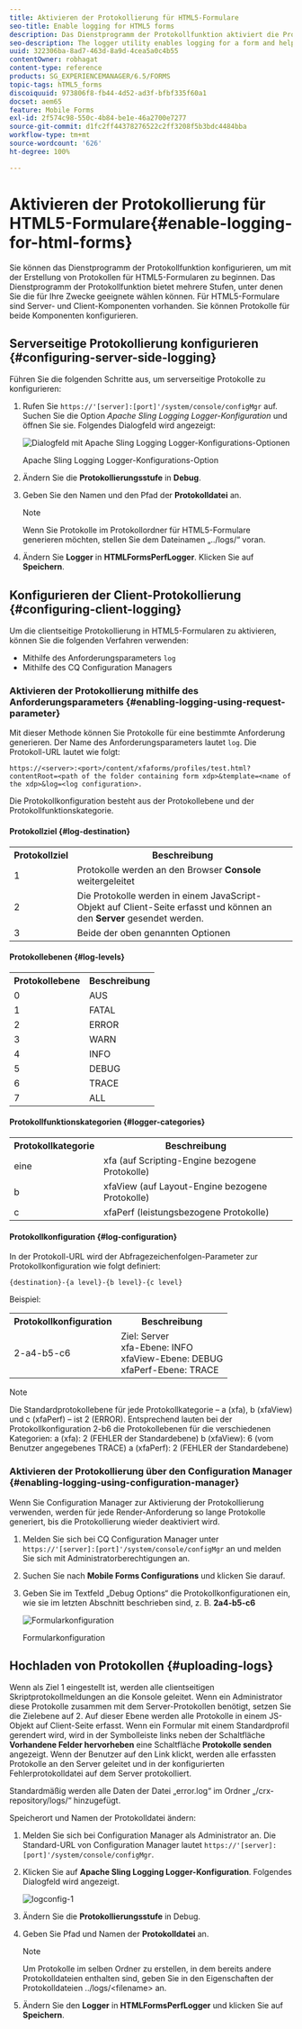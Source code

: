 ```yaml
---
title: Aktivieren der Protokollierung für HTML5-Formulare
seo-title: Enable logging for HTML5 forms
description: Das Dienstprogramm der Protokollfunktion aktiviert die Protokollierung von Formularen und hilft beim Debugging von Problemen mit Formularen.
seo-description: The logger utility enables logging for a form and helps you debug form-related issues.
uuid: 322306ba-8ad7-463d-8a9d-4cea5a0c4b55
contentOwner: robhagat
content-type: reference
products: SG_EXPERIENCEMANAGER/6.5/FORMS
topic-tags: hTML5_forms
discoiquuid: 973806f8-fb44-4d52-ad3f-bfbf335f60a1
docset: aem65
feature: Mobile Forms
exl-id: 2f574c98-550c-4b84-be1e-46a2700e7277
source-git-commit: d1fc2ff44378276522c2ff3208f5b3bdc4484bba
workflow-type: tm+mt
source-wordcount: '626'
ht-degree: 100%

---
```


# Aktivieren der Protokollierung für HTML5-Formulare{#enable-logging-for-html-forms}

Sie können das Dienstprogramm der Protokollfunktion konfigurieren, um mit der Erstellung von Protokollen für HTML5-Formularen zu beginnen. Das Dienstprogramm der Protokollfunktion bietet mehrere Stufen, unter denen Sie die für Ihre Zwecke geeignete wählen können. Für HTML5-Formulare sind Server- und Client-Komponenten vorhanden. Sie können Protokolle für beide Komponenten konfigurieren.

## Serverseitige Protokollierung konfigurieren {#configuring-server-side-logging}

Führen Sie die folgenden Schritte aus, um serverseitige Protokolle zu konfigurieren:

1. Rufen Sie `https://'[server]:[port]'/system/console/configMgr` auf. Suchen Sie die Option *Apache Sling Logging Logger-Konfiguration* und öffnen Sie sie. Folgendes Dialogfeld wird angezeigt:

   ![ Dialogfeld mit Apache Sling Logging Logger-Konfigurations-Optionen](assets/logconfig.png)

   Apache Sling Logging Logger-Konfigurations-Option

1. Ändern Sie die **Protokollierungsstufe** in **Debug**.

1. Geben Sie den Namen und den Pfad der **Protokolldatei** an.

   >[!NOTE]
   >
   >Wenn Sie Protokolle im Protokollordner für HTML5-Formulare generieren möchten, stellen Sie dem Dateinamen „../logs/“ voran.

1. Ändern Sie **Logger** in **HTMLFormsPerfLogger**. Klicken Sie auf **Speichern**.

## Konfigurieren der Client-Protokollierung {#configuring-client-logging}

Um die clientseitige Protokollierung in HTML5-Formularen zu aktivieren, können Sie die folgenden Verfahren verwenden:

* Mithilfe des Anforderungsparameters `log`
* Mithilfe des CQ Configuration Managers

### Aktivieren der Protokollierung mithilfe des Anforderungsparameters {#enabling-logging-using-request-parameter}

Mit dieser Methode können Sie Protokolle für eine bestimmte Anforderung generieren. Der Name des Anforderungsparameters lautet `log`. Die Protokoll-URL lautet wie folgt:

`https://<server>:<port>/content/xfaforms/profiles/test.html?contentRoot=<path of the folder containing form xdp>&template=<name of the xdp>&log=<log configuration>.`

Die Protokollkonfiguration besteht aus der Protokollebene und der Protokollfunktionskategorie.

#### Protokollziel {#log-destination}

<table>
 <tbody>
  <tr>
   <th><strong>Protokollziel</strong></th>
   <th><strong>Beschreibung</strong></th>
  </tr>
  <tr>
   <td>1</td>
   <td>Protokolle werden an den Browser <strong>Console</strong> weitergeleitet</td>
  </tr>
  <tr>
   <td>2</td>
   <td>Die Protokolle werden in einem JavaScript-Objekt auf Client-Seite erfasst und können an den <strong>Server</strong> gesendet werden. </td>
  </tr>
  <tr>
   <td>3</td>
   <td>Beide der oben genannten Optionen<br /> </td>
  </tr>
 </tbody>
</table>

#### Protokollebenen {#log-levels}

<table>
 <tbody>
  <tr>
   <th>Protokollebene</th>
   <th>Beschreibung</th>
  </tr>
  <tr>
   <td>0</td>
   <td>AUS<br type="_moz" /> </td>
  </tr>
  <tr>
   <td>1</td>
   <td>FATAL<br type="_moz" /> </td>
  </tr>
  <tr>
   <td>2</td>
   <td>ERROR<br type="_moz" /> </td>
  </tr>
  <tr>
   <td>3</td>
   <td>WARN<br type="_moz" /> </td>
  </tr>
  <tr>
   <td>4</td>
   <td>INFO<br type="_moz" /> </td>
  </tr>
  <tr>
   <td>5</td>
   <td>DEBUG<br type="_moz" /> </td>
  </tr>
  <tr>
   <td>6</td>
   <td>TRACE<br type="_moz" /> </td>
  </tr>
  <tr>
   <td>7</td>
   <td>ALL<br type="_moz" /> </td>
  </tr>
 </tbody>
</table>

#### Protokollfunktionskategorien {#logger-categories}

<table>
 <tbody>
  <tr>
   <th>Protokollkategorie</th>
   <th>Beschreibung</th>
  </tr>
  <tr>
   <td>eine</td>
   <td>xfa (auf Scripting-Engine bezogene Protokolle)</td>
  </tr>
  <tr>
   <td>b</td>
   <td>xfaView (auf Layout-Engine bezogene Protokolle)<br type="_moz" /> </td>
  </tr>
  <tr>
   <td>c</td>
   <td>xfaPerf (leistungsbezogene Protokolle)<br type="_moz" /> </td>
  </tr>
 </tbody>
</table>

#### Protokollkonfiguration {#log-configuration}

In der Protokoll-URL wird der Abfragezeichenfolgen-Parameter zur Protokollkonfiguration wie folgt definiert:

`{destination}-{a level}-{b level}-{c level}`

Beispiel:

<table>
 <tbody>
  <tr>
   <th>Protokollkonfiguration</th>
   <th>Beschreibung</th>
  </tr>
  <tr>
   <td>2-a4-b5-c6<br type="_moz" /> </td>
   <td>Ziel: Server<br /> xfa-Ebene: INFO<br /> xfaView-Ebene: DEBUG<br /> xfaPerf-Ebene: TRACE</td>
  </tr>
 </tbody>
</table>

>[!NOTE]
>
>Die Standardprotokollebene für jede Protokollkategorie – a (xfa), b (xfaView) und c (xfaPerf) – ist 2 (ERROR). Entsprechend lauten bei der Protokollkonfiguration 2-b6 die Protokollebenen für die verschiedenen Kategorien:
>a (xfa): 2 (FEHLER der Standardebene)
>b (xfaView): 6 (vom Benutzer angegebenes TRACE)
>a (xfaPerf): 2 (FEHLER der Standardebene)

### Aktivieren der Protokollierung über den Configuration Manager {#enabling-logging-using-configuration-manager}

Wenn Sie Configuration Manager zur Aktivierung der Protokollierung verwenden, werden für jede Render-Anforderung so lange Protokolle generiert, bis die Protokollierung wieder deaktiviert wird.

1. Melden Sie sich bei CQ Configuration Manager unter `https://'[server]:[port]'/system/console/configMgr` an und melden Sie sich mit Administratorberechtigungen an.
1. Suchen Sie nach **Mobile Forms Configurations** und klicken Sie darauf.
1. Geben Sie im Textfeld „Debug Options“ die Protokollkonfigurationen ein, wie sie im letzten Abschnitt beschrieben sind, z. B. **2a4-b5-c6**

   ![Formularkonfiguration](assets/forms_configuration.png)

   Formularkonfiguration

## Hochladen von Protokollen {#uploading-logs}

Wenn als Ziel 1 eingestellt ist, werden alle clientseitigen Skriptprotokollmeldungen an die Konsole geleitet. Wenn ein Administrator diese Protokolle zusammen mit dem Server-Protokollen benötigt, setzen Sie die Zielebene auf 2. Auf dieser Ebene werden alle Protokolle in einem JS-Objekt auf Client-Seite erfasst. Wenn ein Formular mit einem Standardprofil gerendert wird, wird in der Symbolleiste links neben der Schaltfläche **Vorhandene Felder hervorheben** eine Schaltfläche **Protokolle senden** angezeigt. Wenn der Benutzer auf den Link klickt, werden alle erfassten Protokolle an den Server geleitet und in der konfigurierten Fehlerprotokolldatei auf dem Server protokolliert.

Standardmäßig werden alle Daten der Datei „error.log“ im Ordner „/crx-repository/logs/“ hinzugefügt.

Speicherort und Namen der Protokolldatei ändern:

1. Melden Sie sich bei Configuration Manager als Administrator an. Die Standard-URL von Configuration Manager lautet `https://'[server]:[port]'/system/console/configMgr`.
1. Klicken Sie auf **Apache Sling Logging Logger-Konfiguration**. Folgendes Dialogfeld wird angezeigt.

   ![logconfig-1](assets/logconfig-1.png)

1. Ändern Sie die **Protokollierungsstufe** in Debug.

1. Geben Sie Pfad und Namen der **Protokolldatei** an.

   >[!NOTE]
   >
   >Um Protokolle im selben Ordner zu erstellen, in dem bereits andere Protokolldateien enthalten sind, geben Sie in den Eigenschaften der Protokolldateien ../logs/&lt;filename> an.

1. Ändern Sie den **Logger** in **HTMLFormsPerfLogger** und klicken Sie auf **Speichern**.
